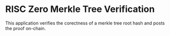 # RISC Zero Merkle Tree Verification

This application verifies the corectness of a merkle tree root hash and posts the proof on-chain.
